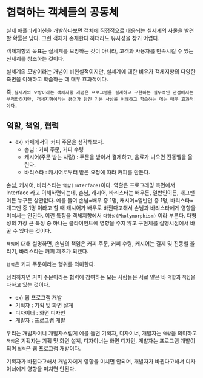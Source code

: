 # 협력하는 객체들의 공동체

실제 애플리케이션을 개발하다보면 객체에 직접적으로 대응되는 실세계의 사물을 발견할 확률은 낮다. 그런 객체가 존재한다 하더라도 유사성을 찾기 어렵다.

객체지향의 목표는 실세계를 모방하는 것이 아니라, 고객과 사용자를 만족시킬 수 있는 신세계를 창조하는 것이다.

실세계의 모방이라는 개념이 비현실적이지만, 실세계에 대한 비유가 객체지향의 다양한 측면을 이해하고 학습하는 데 매우 효과적이다.

즉, `실세계의 모방이라는 객체지향 개념은 프로그램을 설계하고 구현하는 실무적인 관점에서는 부적합하지만, 객체지향이라는 용어가 담긴 기본 사상을 이해하고 학습하는 데는 매우 효과적이다.`

## 역할, 책임, 협력

- ex) 카페에서의 커피 주문을 생각해보자.
  - 손님 : 커피 주문, 커피 수령
  - 캐시어(주문 받는 사람) : 주문을 받아서 결제하고, 음료가 나오면 진동벨을 울린다.
  - 바리스타 : 캐시어로부터 받은 요청에 따라 커피를 만든다.
  
 손님, 캐시어, 바리스타는 `역할(Interface)`이다. 역할은 프로그래밍 측면에서 Interface 라고 이해하면되는데, 손님, 캐시어, 바리스타는 배우든, 일반인이든, 개그맨이든 누구든 상관없다.
 예를 들어 손님=배우 중 1명, 캐시어=일반인 중 1명, 바리스타=개그맨 중 1명 이라고 할 때 캐시어가 배우로 바뀐다고해서 손님과 바리스타에게 영향을 미쳐서는 안된다.
 이런 특징을 객체지향에서 `다형성(Pholymorphism)` 이라 부른다. 다형성의 가장 큰 특징 중 하나는 클라이언트에 영향을 주지 않고 구현체를 실행시점에서 바꿀 수 있다는 것이다.
 
 `책임`에 대해 설명하면, 손님의 책임은 커피 주문, 커피 수령, 캐시어는 결제 및 진동벨 울리기, 바리스타는 커피 제조가 되겠다.
 
 `협력`은 커피 주문이라는 행위를 의미한다.
 
 정리하자면 커피 주문이라는 협력에 참여하는 모든 사람들은 서로 맡은 바 `역할`과 `책임`을 다하고 있는 것이다.
 
 - ex) 웹 프로그램 개발
  - 기획자 : 기획 및 화면 설계
  - 디자이너 : 화면 디자인
  - 개발자 : 프로그램 개발
 
 우리는 개발자이니 개발자스럽게 예를 들면 기획자, 디자이너, 개발자는 `역할`을 의미하고 `책임`은 기획자는 기획 및 화면 설계, 디자이너는 화면 디자인, 개발자는 프로그램 개발이 되며
 `협력`은 웹 프로그램 개발이다.
 
 기획자가 바뀐다고해서 개발자에게 영향을 미치면 안되며, 개발자가 바뀐다고해서 디자이너에게 영향을 미치면 안된다.
